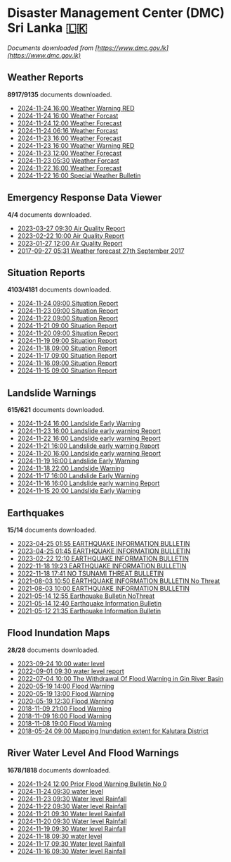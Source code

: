 # Disaster Management Center (DMC) Sri Lanka :sri_lanka:

*Documents downloaded from [https://www.dmc.gov.lk](https://www.dmc.gov.lk)*

## Weather Reports

**8917/9135** documents downloaded.

* [2024-11-24 16:00 Weather Warning  RED](data/weather-reports/20241124.1600.weather-warning-red.pdf)
* [2024-11-24 16:00 Weather Forcast](data/weather-reports/20241124.1600.weather-forcast.pdf)
* [2024-11-24 12:00 Weather Forecast](data/weather-reports/20241124.1200.weather-forecast.pdf)
* [2024-11-24 06:16 Weather Forcast](data/weather-reports/20241124.0616.weather-forcast.pdf)
* [2024-11-23 16:00 Weather Forecast](data/weather-reports/20241123.1600.weather-forecast.pdf)
* [2024-11-23 16:00 Weather Warning  RED](data/weather-reports/20241123.1600.weather-warning-red.pdf)
* [2024-11-23 12:00 Weather Forecast](data/weather-reports/20241123.1200.weather-forecast.pdf)
* [2024-11-23 05:30 Weather Forcast](data/weather-reports/20241123.0530.weather-forcast.pdf)
* [2024-11-22 16:00 Weather Forecast](data/weather-reports/20241122.1600.weather-forecast.pdf)
* [2024-11-22 16:00 Special Weather Bulletin](data/weather-reports/20241122.1600.special-weather-bulletin.pdf)

## Emergency Response Data Viewer

**4/4** documents downloaded.

* [2023-03-27 09:30 Air Quality Report](data/emergency-response-data-viewer/20230327.0930.air-quality-report.pdf)
* [2023-02-22 10:00 Air Quality Report](data/emergency-response-data-viewer/20230222.1000.air-quality-report.pdf)
* [2023-01-27 12:00 Air Quality Report](data/emergency-response-data-viewer/20230127.1200.air-quality-report.pdf)
* [2017-09-27 05:31 Weather forecast 27th September 2017](data/emergency-response-data-viewer/20170927.0531.weather-forecast-27th-september-2017.pdf)

## Situation Reports

**4103/4181** documents downloaded.

* [2024-11-24 09:00 Situation Report](data/situation-reports/20241124.0900.situation-report.pdf)
* [2024-11-23 09:00 Situation Report](data/situation-reports/20241123.0900.situation-report.pdf)
* [2024-11-22 09:00 Situation Report](data/situation-reports/20241122.0900.situation-report.pdf)
* [2024-11-21 09:00 Situation Report](data/situation-reports/20241121.0900.situation-report.pdf)
* [2024-11-20 09:00 Situation Report](data/situation-reports/20241120.0900.situation-report.pdf)
* [2024-11-19 09:00 Situation Report](data/situation-reports/20241119.0900.situation-report.pdf)
* [2024-11-18 09:00 Situation Report](data/situation-reports/20241118.0900.situation-report.pdf)
* [2024-11-17 09:00 Situation Report](data/situation-reports/20241117.0900.situation-report.pdf)
* [2024-11-16 09:00 Situation Report](data/situation-reports/20241116.0900.situation-report.pdf)
* [2024-11-15 09:00 Situation Report](data/situation-reports/20241115.0900.situation-report.pdf)

## Landslide Warnings

**615/621** documents downloaded.

* [2024-11-24 16:00 Landslide Early Warning](data/landslide-warnings/20241124.1600.landslide-early-warning.pdf)
* [2024-11-23 16:00 Landslide early warning Report](data/landslide-warnings/20241123.1600.landslide-early-warning-report.pdf)
* [2024-11-22 16:00 Landslide early warning Report](data/landslide-warnings/20241122.1600.landslide-early-warning-report.pdf)
* [2024-11-21 16:00 Landslide early warning Report](data/landslide-warnings/20241121.1600.landslide-early-warning-report.pdf)
* [2024-11-20 16:00 Landslide early warning Report](data/landslide-warnings/20241120.1600.landslide-early-warning-report.pdf)
* [2024-11-19 16:00 Landslide Early Warning](data/landslide-warnings/20241119.1600.landslide-early-warning.pdf)
* [2024-11-18 22:00 Landslide Warning](data/landslide-warnings/20241118.2200.landslide-warning.pdf)
* [2024-11-17 16:00 Landslide Early Warning](data/landslide-warnings/20241117.1600.landslide-early-warning.pdf)
* [2024-11-16 16:00 Landslide early warning Report](data/landslide-warnings/20241116.1600.landslide-early-warning-report.pdf)
* [2024-11-15 20:00 Landslide Early Warning](data/landslide-warnings/20241115.2000.landslide-early-warning.pdf)

## Earthquakes

**15/14** documents downloaded.

* [2023-04-25 01:55 EARTHQUAKE INFORMATION BULLETIN](data/earthquakes/20230425.0155.earthquake-information-bulletin.pdf)
* [2023-04-25 01:45 EARTHQUAKE INFORMATION BULLETIN](data/earthquakes/20230425.0145.earthquake-information-bulletin.pdf)
* [2023-02-22 12:10 EARTHQUAKE INFORMATION BULLETIN](data/earthquakes/20230222.1210.earthquake-information-bulletin.pdf)
* [2022-11-18 19:23 EARTHQUAKE INFORMATION BULLETIN](data/earthquakes/20221118.1923.earthquake-information-bulletin.pdf)
* [2022-11-18 17:41 NO TSUNAMI THREAT BULLETIN](data/earthquakes/20221118.1741.no-tsunami-threat-bulletin.pdf)
* [2021-08-03 10:50 EARTHQUAKE INFORMATION BULLETIN No Threat](data/earthquakes/20210803.1050.earthquake-information-bulletin-no-threat.pdf)
* [2021-08-03 10:00 EARTHQUAKE INFORMATION BULLETIN](data/earthquakes/20210803.1000.earthquake-information-bulletin.pdf)
* [2021-05-14 12:55 Earthquake Bulletin NoThreat](data/earthquakes/20210514.1255.earthquake-bulletin-nothreat.pdf)
* [2021-05-14 12:40 Earthquake Information Bulletin](data/earthquakes/20210514.1240.earthquake-information-bulletin.pdf)
* [2021-05-12 21:35 Earthquake Information Bulletin](data/earthquakes/20210512.2135.earthquake-information-bulletin.pdf)

## Flood Inundation Maps

**28/28** documents downloaded.

* [2023-09-24 10:00 water level](data/flood-inundation-maps/20230924.1000.water-level.pdf)
* [2022-09-01 09:30 water level report](data/flood-inundation-maps/20220901.0930.water-level-report.pdf)
* [2022-07-04 10:00 The Withdrawal Of Flood Warning in Gin River Basin](data/flood-inundation-maps/20220704.1000.the-withdrawal-of-flood-warning-in-gin-river-basin.pdf)
* [2020-05-19 14:00 Flood Warning](data/flood-inundation-maps/20200519.1400.flood-warning.pdf)
* [2020-05-19 13:00 Flood Warning](data/flood-inundation-maps/20200519.1300.flood-warning.pdf)
* [2020-05-19 12:30 Flood Warning](data/flood-inundation-maps/20200519.1230.flood-warning.pdf)
* [2018-11-09 21:00 Flood Warning](data/flood-inundation-maps/20181109.2100.flood-warning.PDF)
* [2018-11-09 16:00 Flood Warning](data/flood-inundation-maps/20181109.1600.flood-warning.PDF)
* [2018-11-08 19:00 Flood Warning](data/flood-inundation-maps/20181108.1900.flood-warning.PDF)
* [2018-05-24 09:00 Mapping Inundation extent for Kalutara District](data/flood-inundation-maps/20180524.0900.mapping-inundation-extent-for-kalutara-district.pdf)

## River Water Level And Flood Warnings

**1678/1818** documents downloaded.

* [2024-11-24 12:00 Prior Flood Warning Bulletin No 0](data/river-water-level-and-flood-warnings/20241124.1200.prior-flood-warning-bulletin-no-0.pdf)
* [2024-11-24 09:30 water level](data/river-water-level-and-flood-warnings/20241124.0930.water-level.jpg)
* [2024-11-23 09:30 Water level  Rainfall](data/river-water-level-and-flood-warnings/20241123.0930.water-level-rainfall.jpg)
* [2024-11-22 09:30 Water level  Rainfall](data/river-water-level-and-flood-warnings/20241122.0930.water-level-rainfall.jpg)
* [2024-11-21 09:30 Water level  Rainfall](data/river-water-level-and-flood-warnings/20241121.0930.water-level-rainfall.jpg)
* [2024-11-20 09:30 Water level  Rainfall](data/river-water-level-and-flood-warnings/20241120.0930.water-level-rainfall.jpg)
* [2024-11-19 09:30 Water level  Rainfall](data/river-water-level-and-flood-warnings/20241119.0930.water-level-rainfall.jpg)
* [2024-11-18 09:30 water level](data/river-water-level-and-flood-warnings/20241118.0930.water-level.jpg)
* [2024-11-17 09:30 Water level  Rainfall](data/river-water-level-and-flood-warnings/20241117.0930.water-level-rainfall.jpg)
* [2024-11-16 09:30 Water level  Rainfall](data/river-water-level-and-flood-warnings/20241116.0930.water-level-rainfall.png)

